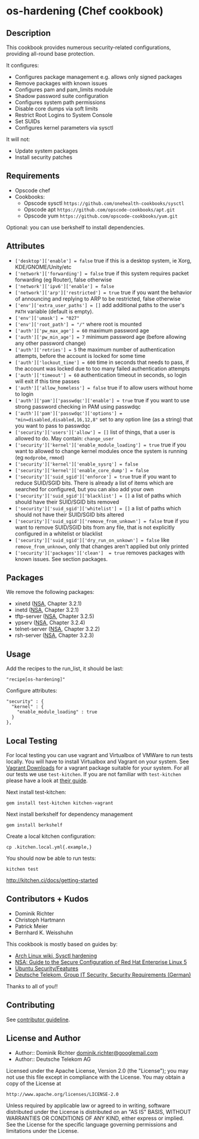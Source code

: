 # os-hardening (Chef cookbook)

## Description

This cookbook provides numerous security-related configurations, providing all-round base protection.

It configures:

 * Configures package management e.g. allows only signed packages
 * Remove packages with known issues
 * Configures pam and pam_limits module
 * Shadow password suite configuration
 * Configures system path permissions
 * Disable core dumps via soft limits
 * Restrict Root Logins to System Console
 * Set SUIDs
 * Configures kernel parameters via sysctl

It will not:

 * Update system packages
 * Install security patches

## Requirements

* Opscode chef
* Cookbooks:
  * Opscode sysctl `https://github.com/onehealth-cookbooks/sysctl`
  * Opscode apt `https://github.com/opscode-cookbooks/apt.git`
  * Opscode yum `https://github.com/opscode-cookbooks/yum.git`

Optional: you can use berkshelf to install dependencies.

## Attributes

* `['desktop']['enable'] = false`
  true if this is a desktop system, ie Xorg, KDE/GNOME/Unity/etc
* `['network']['forwarding'] = false`
  true if this system requires packet forwarding (eg Router), false otherwise
* `['network']['ipv6']['enable'] = false`
* `['network']['arp']['restricted'] = true`
  true if you want the behavior of announcing and replying to ARP to be restricted, false otherwise
* `['env']['extra_user_paths'] = []`
  add additional paths to the user's `PATH` variable (default is empty).
* `['env']['umask'] = "027"`
* `['env']['root_path'] = "/"`
  where root is mounted
* `['auth']['pw_max_age'] = 60`
  maximum password age
* `['auth']['pw_min_age'] = 7`
  minimum password age (before allowing any other password change)
* `['auth']['retries'] = 5`
  the maximum number of authentication attempts, before the account is locked for some time
* `['auth']['lockout_time'] = 600`
  time in seconds that needs to pass, if the account was locked due to too many failed authentication attempts
* `['auth']['timeout'] = 60`
  authentication timeout in seconds, so login will exit if this time passes
* `['auth']['allow_homeless'] = false`
  true if to allow users without home to login
* `['auth']['pam']['passwdqc']['enable'] = true`
  true if you want to use strong password checking in PAM using passwdqc
* `['auth']['pam']['passwdqc']['options'] = "min=disabled,disabled,16,12,8"`
  set to any option line (as a string) that you want to pass to passwdqc
* `['security']['users']['allow'] = []`
  list of things, that a user is allowed to do. May contain: `change_user`
* `['security']['kernel']['enable_module_loading'] = true`
  true if you want to allowed to change kernel modules once the system is running (eg `modprobe`, `rmmod`)
* `['security']['kernel']['enable_sysrq'] = false`
* `['security']['kernel']['enable_core_dump'] = false`
* `['security']['suid_sgid']['enforce'] = true`
  true if you want to reduce SUID/SGID bits. There is already a list of items which are searched for configured, but you can also add your own
* `['security']['suid_sgid']['blacklist'] = []`
  a list of paths which should have their SUID/SGID bits removed
* `['security']['suid_sgid']['whitelist'] = []`
  a list of paths which should not have their SUID/SGID bits altered
* `['security']['suid_sgid']['remove_from_unkown'] = false`
  true if you want to remove SUID/SGID bits from any file, that is not explicitly configured in a whitelist or blacklist
* `['security']['suid_sgid']['dry_run_on_unkown'] = false`
  like `remove_from_unknown`, only that changes aren't applied but only printed
* `['security']['packages']['clean']  = true` 
  removes packages with known issues. See section packages.

## Packages

We remove the following packages:

 * xinetd ([NSA](http://www.nsa.gov/ia/_files/os/redhat/rhel5-guide-i731.pdf), Chapter 3.2.1)
 * inetd ([NSA](http://www.nsa.gov/ia/_files/os/redhat/rhel5-guide-i731.pdf), Chapter 3.2.1)
 * tftp-server ([NSA](http://www.nsa.gov/ia/_files/os/redhat/rhel5-guide-i731.pdf), Chapter 3.2.5)
 * ypserv ([NSA](http://www.nsa.gov/ia/_files/os/redhat/rhel5-guide-i731.pdf), Chapter 3.2.4)
 * telnet-server ([NSA](http://www.nsa.gov/ia/_files/os/redhat/rhel5-guide-i731.pdf), Chapter 3.2.2)
 * rsh-server ([NSA](http://www.nsa.gov/ia/_files/os/redhat/rhel5-guide-i731.pdf), Chapter 3.2.3)

## Usage

Add the recipes to the run_list, it should be last:

    "recipe[os-hardening]"

Configure attributes:

    "security" : {
      "kernel" : {
        "enable_module_loading" : true
      }
    },

## Local Testing

For local testing you can use vagrant and Virtualbox of VMWare to run tests locally. You will have to install Virtualbox and Vagrant on your system. See [Vagrant Downloads](http://downloads.vagrantup.com/) for a vagrant package suitable for your system. For all our tests we use `test-kitchen`. If you are not familiar with `test-kitchen` please have a look at [their guide](http://kitchen.ci/docs/getting-started).

Next install test-kitchen:

    gem install test-kitchen kitchen-vagrant

Next install berkshelf for dependency management

    gem install berkshelf

Create a local kitchen configuration:

    cp .kitchen.local.yml{.example,}

You should now be able to run tests:

    kitchen test

http://kitchen.ci/docs/getting-started


## Contributors + Kudos

* Dominik Richter
* Christoph Hartmann
* Patrick Meier
* Bernhard K. Weisshuhn

This cookbook is mostly based on guides by:

* [Arch Linux wiki, Sysctl hardening](https://wiki.archlinux.org/index.php/Sysctl)
* [NSA: Guide to the Secure Configuration of Red Hat Enterprise Linux 5](http://www.nsa.gov/ia/_files/os/redhat/rhel5-guide-i731.pdf)
* [Ubuntu Security/Features](https://wiki.ubuntu.com/Security/Features)
* [Deutsche Telekom, Group IT Security, Security Requirements (German)](http://www.telekom.com/static/-/155996/7/technische-sicherheitsanforderungen-si)

Thanks to all of you!!

## Contributing

See [contributor guideline](CONTRIBUTING.md).

## License and Author

* Author:: Dominik Richter <dominik.richter@googlemail.com>
* Author:: Deutsche Telekom AG

Licensed under the Apache License, Version 2.0 (the "License");
you may not use this file except in compliance with the License.
You may obtain a copy of the License at

    http://www.apache.org/licenses/LICENSE-2.0

Unless required by applicable law or agreed to in writing, software
distributed under the License is distributed on an "AS IS" BASIS,
WITHOUT WARRANTIES OR CONDITIONS OF ANY KIND, either express or implied.
See the License for the specific language governing permissions and
limitations under the License.
